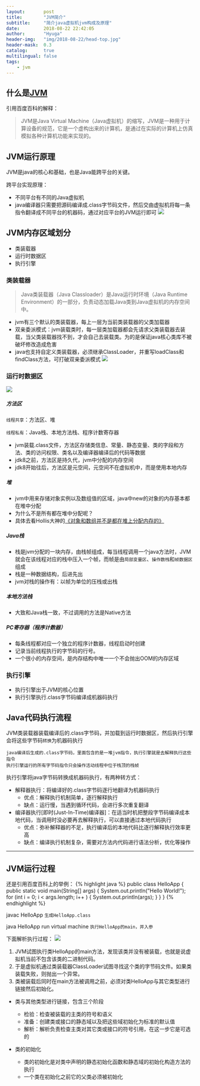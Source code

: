 ```yaml
---
layout:       post
title:        "JVM简介"
subtitle:     "简介java虚拟机jvm构成及原理"
date:         2018-08-22 22:42:05
author:       "Hyuga"
header-img:   "img/2018-08-22/head-top.jpg"
header-mask:  0.3
catalog:      true
multilingual: false
tags:
    - jvm
---
```


## 什么是[JVM][1]
引用百度百科的解释：
> JVM是Java Virtual Machine（Java虚拟机）的缩写，JVM是一种用于计算设备的规范，它是一个虚构出来的计算机，是通过在实际的计算机上仿真模拟各种计算机功能来实现的。

## JVM运行原理
JVM是java的核心和基础，也是Java能跨平台的关键。

跨平台实现原理：
* 不同平台有不同的Java虚拟机
* java编译器只需要把源码编译成.class字节码文件，然后交由虚拟机将每一条指令翻译成不同平台的机器码，通过对应平台的JVM运行即可
![](/img/2018-08-22/jvm执行原理.jpg)

## JVM内存区域划分
* 类装载器
* 运行时数据区
* 执行引擎

### 类装载器

> Java类装载器（Java Classloader）是Java运行时环境（Java Runtime Environment）的一部分，负责动态加载Java类到Java虚拟机的内存空间中。

* jvm有三个默认的类装载器，每上一层为当前类装载器的父类加载器
* 双亲委派模式：jvm装载类时，每一层类加载器都会先请求父类装载器去装载，当父类装载器找不到，才会自己去装载类。为的是保证java核心类库不被破坏修改造成危害
* java也支持自定义类装载器，必须继承ClassLoader，并重写loadClass和findClass方法，可打破双亲委派模式
![](/img/2018-08-22/类加载器.png)

### 运行时数据区
![](/img/2018-08-22/jvm运行时数据区.png)

##### 方法区
`线程共享`：方法区、堆

`线程私有`：Java栈、本地方法栈、程序计数寄存器

* jvm装载.class文件，方法区存储类信息、常量、静态变量、类的字段和方法、类的访问权限、类名以及编译器编译后的代码等数据
* jdk8之前，方法区是持久代，jvm中分配的内存空间
* jdk8开始往后，方法区是元空间，元空间不在虚拟机中，而是使用本地内存

#####  堆
* jvm中用来存储对象实例以及数组值的区域，java中new的对象的内存基本都在堆中分配
* 为什么不是所有都在堆中分配呢？
* 具体去看Hollis大神的[《对象和数组并不是都在堆上分配内存的》][2]

#####  Java栈
* 栈是jvm分配的一块内存，由栈帧组成，每当线程调用一个java方法时，JVM就会在该线程对应的栈中压入一个帧，而帧是由`局部变量区`、`操作数栈`和`帧数据区`组成
* 栈是一种数据结构，后进先出
* jvm对栈的操作有：以帧为单位的压栈或出栈

#####  本地方法栈
* 大致和Java栈一致，不过调用的方法是Native方法

#####  PC寄存器（程序计数器）
* 每条线程都对应一个独立的程序计数器，线程启动时创建
* 记录当前线程执行的字节码的行号。
* 一个很小的内存空间，是内存结构中唯一一个不会抛出OOM的内存区域

### 执行引擎
* 执行引擎出于JVM的核心位置
* 执行引擎执行.class字节码编译成机器码执行

## Java代码执行流程
JVM类装载器装载编译后的.class字节码，并加载到运行时数据区，然后执行引擎会将这些字节码`转换`为机器码执行

    java编译后生成的.class字节码，里面包含的是一堆jvm指令，执行引擎就是去解释执行这些指令
    执行引擎运行的所有字节码指令只会操作活动线程中位于栈顶的栈帧

执行引擎将java字节码转换成机器码执行，有两种转方式：
* 解释器执行：将编译好的.class字节码逐行地翻译为机器码执行
    * 优点：解释执行机制简单，逐行解释执行
    * 缺点：运行慢，当遇到循环代码，会进行多次重复翻译
* 编译器执行[即时(Just-In-Time)编译器]：在适当时机把整段字节码编译成本地代码，当调用时没必要再去解释执行，可以直接通过本地代码执行
    * 优点：弥补解释器的不足，执行编译后的本地代码比逐行解释执行效率更高
    * 缺点：编译执行机制复杂，需要对方法内代码进行语法分析，优化等操作

---
## JVM运行过程
还是引用百度百科上的举例：
{% highlight java %}
public class HelloApp {
    public static void main(String[] args) {
        System.out.println("Hello World!");
        for (int i = 0; i < args.length; i++ ) {
            System.out.println(args);
        }
    }
}
{% endhighlight %}

javac HelloApp  `生成HelloApp.class`

java HelloApp run virtual machine   `执行HelloApp的main，并入参`

下面解析执行过程：
![](/img/2018-08-22/1.jpg)
1. JVM试图执行类HelloApp的main方法，发现该类并没有被装载，也就是说虚拟机当前不包含该类的二进制代码。
2. 于是虚拟机通过类装载器ClassLoader试图寻找这个类的字节码文件。如果类装载失败，则抛出一个异常。
3. 类被装载后同时在main方法被调用之前，必须对类HelloApp与其它类型进行链接然后初始化。

* 类与其他类型进行链接，包含三个阶段
    * 检验：检查被装载的主类的符号和语义
    * 准备：创建类或接口的静态域以及把这些域初始化为标准的默认值
    * 解析：解析负责检查主类对其它类或接口的符号引用，在这一步它是可选的

* 类的初始化
    * 类的初始化是对类中声明的静态初始化函数和静态域的初始化构造方法的执行
    * 一个类在初始化之前它的父类必须被初始化


[1]:https://baike.baidu.com/item/JVM/2902369?fr=aladdin
[2]:http://www.hollischuang.com/archives/2398

